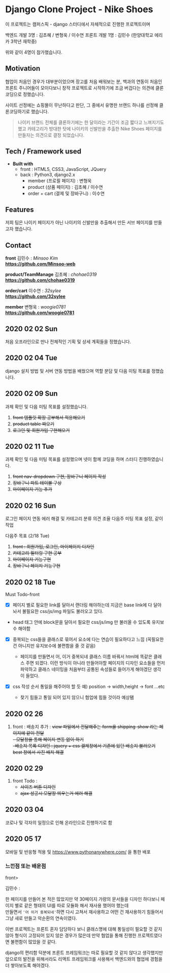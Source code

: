 # Django Clone Project - Nike Shoes

이 프로젝트는 캠퍼스픽 - django 스터디에서 자체적으로 진행한 프로젝트이며

백엔드 개발 3명 : 김초혜 / 변형욱 / 이수연
프론트 개발 1명 : 김민수 (한양대학교 에리카 3학년 재학중)

위와 같이 4명이 참가했습니다.

## Motivation

협업이 처음인 경우가 대부분이었으며 장고를 처음 배워보는 분, 백과의 연동이 처음인 프론트 주니어들이 모이다보니
창작 프로젝트로 시작하기에 조금 버겁다는 의견에 클론코딩으로 정했습니다.

사이트 선정에는 쇼핑몰이 무난하다고 판단, 그 중에서 유명한 브랜드 하나를 선정해 클론코딩하기로 했습니다.

> 나이키 브랜드 전체를 클론하기에는 한 달이라는 기간이 조금 짧다고 느껴지기도 했고 카테고리가 방대한 탓에
> 나이키의 신발만을 추출한 Nike Shoes 페이지를 만들자는 의견으로 결정 되었습니다.

## Tech / Framework used

- **Built with**
  - front : HTML5, CSS3, JavaScript, JQuery
  - back : Python3, django2.x
    - member (프로필 페이지) : 변형욱
    - product (상품 페이지) : 김초혜 / 이수연
    - order + cart (결제 및 장바구니) : 이수연

## Features

저희 팀은 나이키 페이지가 아닌
나이키의 신발만을 추출해서 만든 서브 페이지를 만들고자 했습니다.

## Contact

**front** 김민수 : _Minsoo Kim_  
**https://github.com/Minsoo-web**

**product/TeamManage** 김초혜 : _chohae0319_  
**https://github.com/chohae0319**

**order/cart** 이수연 : _32sylee_  
**https://github.com/32sylee**

**member** 변형욱 : _woogie0781_  
**https://github.com/woogie0781**

## 2020 02 02 Sun

처음 오프라인으로 만나 전체적인 기획 및 상세 계획들을 정했습니다.

## 2020 02 04 Tue

django 설치 방법 및 서버 연동 방법을 배웠으며
역할 분담 및 다음 미팅 목표를 정했습니다.

## 2020 02 09 Sun

과제 확인 및 다음 미팅 목표를 설정했습니다.

1. ~~front 템플릿 확장 공부해서 적용해오기~~
2. ~~product table 짜오기~~
3. ~~로그인 및 회원가입 구현해오기~~

## 2020 02 11 Tue

과제 확인 및 다음 미팅 목표를 설정했으며
넷이 함께 코딩을 하며 스터디 진행하였습니다.

1. ~~front nav-dropdown 구현, 장바구니 페이지 작성~~
2. ~~장바구니 파트 테이블 구상~~
3. ~~마이페이지 기능 추가~~

## 2020 02 16 Sun

로그인 페이지 연동 에러 해결 및 카테고리 분류 의견 조율
다음주 미팅 목표 설정, 같이 작업

다음주 목표 (2/18 Tue)

1. ~~front : 회원가입, 로그인, 마이페이지 디자인~~
2. ~~카테고리 필터링 구현 공부~~
3. ~~마이페이지 기능구현~~
4. ~~장바구니 페이지 기능구현~~

## 2020 02 18 Tue

Must Todo-front

- [x] 페이지 별로 필요한 link를 달아서 랜더링 해야하는데 지금은 base link에 다 달아 놔서 불필요한 css/js/img 파일도 불러오고 있다.

- head 태그 안에 block문을 달아서 필요한 css/js/img 만 불러올 수 있도록 유지보수 해야함

- [x] 중복되는 css들을 클래스로 묶어서 요소에 다는 연습이 필요하다고 느낌 (꼭필요한 건 아니지만 유지보수에 불편함을 줄 것 같음)

  - 페이지를 만들면서 어, 이거 중복되네 클래스 이름 바꿔서 html에 똑같은 클래스 주면 되겠다. 이런 방식이 아니라
    만들어야할 페이지의 디자인 요소들을 먼저 파악하고 클래스 네이밍을 처음부터 공통된 속성들로 들어가게 해야겠단 생각이 들었다.

- [x] css 작성 순서 통일을 해주어야 할 듯 예) position -> width,height -> font ...etc
  - 찾기 힘들고 통일 되어 있지 않으니 협업에 힘들 것이라 예상됌

## 2020 02 26

1. front :
   배송지 추가 : ~~view 파일에서 전달해주는 form을 shipping-show 라는 페이지에 같이 전달<br> - 모달창을 통해 페이지 변동 없이 하기<br>-배송지 목록 디자인 : jquery + css 결제창에서 기존에 있던 배송지 불러오기~~ ~~best 창에서 사진 배치 해결~~

## 2020 02 29

1. front Todo :
   - ~~사이즈 버튼 디자인~~
   - ~~ajax 성공시 모달창 띄우는거 에러 해결~~

## 2020 03 04

코로나 및 각자의 일정으로 인해 온라인으로 진행하기로 함

## 2020 05 17

모바일 및 반응형 적용 및 https://www.pythonanywhere.com/ 을 통한 배포

### 느낀점 또는 배운점

front>

김민수 :

한 페이지를 만들어 본 적은 많았지만 약 30페이지 가량의 문서들을 디자인 하다보니
페이지 별로 같은 형태의 UI를 따로 모듈화 해서 재사용 했어야 했는데  
만들면서 `'어 이거 중복되네'`하면 다시 고쳐서 재사용하고 어떤 건 재사용하기 힘들어서 그냥 새로 만들고 악순환의 연속이였다.

이번 프로젝트는 프론트 혼자 담당하다 보니 클래스명에 대해 통일성이 필요할 것 같지 않아 형식이 고정되어 있지 않은 경우가 많은데 만약 협업을 통해 진행한 프로젝트였다면 불편함이 많았을 것 같다.

django의 편리함 덕분에 프론트 프레임워크는 따로 필요할 것 같지 않다고 생각했지만 앞으로의 발전을 위해서라도 리액트 프레임워크를 사용해서 백엔드와의 협업에 경험을 더 쌓아보도록 해야겠다.
